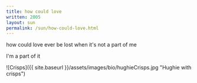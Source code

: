 ```yaml
---
title: how could love
written: 2005
layout: sun
permalink: /sun/how-could-love.html
---
```


<div class="poem">
how could love  
ever be lost  
when it's not a part of me  
 
I'm a part of it
</div>

![Crisps]({{ site.baseurl }}/assets/images/bio/hughieCrisps.jpg "Hughie with crisps")
